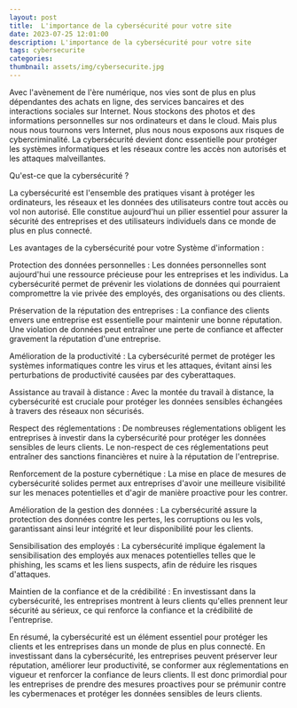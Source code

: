 ```yaml
---
layout: post
title:  L'importance de la cybersécurité pour votre site
date: 2023-07-25 12:01:00
description: L'importance de la cybersécurité pour votre site
tags: cybersecurite
categories:
thumbnail: assets/img/cybersecurite.jpg
---
```


Avec l'avènement de l'ère numérique, nos vies sont de plus en plus dépendantes des achats en ligne, des services bancaires et des interactions sociales sur Internet. Nous stockons des photos et des informations personnelles sur nos ordinateurs et dans le cloud. Mais plus nous nous tournons vers Internet, plus nous nous exposons aux risques de cybercriminalité. La cybersécurité devient donc essentielle pour protéger les systèmes informatiques et les réseaux contre les accès non autorisés et les attaques malveillantes.

Qu'est-ce que la cybersécurité ?

La cybersécurité est l'ensemble des pratiques visant à protéger les ordinateurs, les réseaux et les données des utilisateurs contre tout accès ou vol non autorisé. Elle constitue aujourd'hui un pilier essentiel pour assurer la sécurité des entreprises et des utilisateurs individuels dans ce monde de plus en plus connecté.

Les avantages de la cybersécurité pour votre Système d'information :

Protection des données personnelles : Les données personnelles sont aujourd'hui une ressource précieuse pour les entreprises et les individus. La cybersécurité permet de prévenir les violations de données qui pourraient compromettre la vie privée des employés, des organisations ou des clients.

Préservation de la réputation des entreprises : La confiance des clients envers une entreprise est essentielle pour maintenir une bonne réputation. Une violation de données peut entraîner une perte de confiance et affecter gravement la réputation d'une entreprise.

Amélioration de la productivité : La cybersécurité permet de protéger les systèmes informatiques contre les virus et les attaques, évitant ainsi les perturbations de productivité causées par des cyberattaques.

Assistance au travail à distance : Avec la montée du travail à distance, la cybersécurité est cruciale pour protéger les données sensibles échangées à travers des réseaux non sécurisés.

Respect des réglementations : De nombreuses réglementations obligent les entreprises à investir dans la cybersécurité pour protéger les données sensibles de leurs clients. Le non-respect de ces réglementations peut entraîner des sanctions financières et nuire à la réputation de l'entreprise.

Renforcement de la posture cybernétique : La mise en place de mesures de cybersécurité solides permet aux entreprises d'avoir une meilleure visibilité sur les menaces potentielles et d'agir de manière proactive pour les contrer.

Amélioration de la gestion des données : La cybersécurité assure la protection des données contre les pertes, les corruptions ou les vols, garantissant ainsi leur intégrité et leur disponibilité pour les clients.

Sensibilisation des employés : La cybersécurité implique également la sensibilisation des employés aux menaces potentielles telles que le phishing, les scams et les liens suspects, afin de réduire les risques d'attaques.

Maintien de la confiance et de la crédibilité : En investissant dans la cybersécurité, les entreprises montrent à leurs clients qu'elles prennent leur sécurité au sérieux, ce qui renforce la confiance et la crédibilité de l'entreprise.

En résumé, la cybersécurité est un élément essentiel pour protéger les clients et les entreprises dans un monde de plus en plus connecté. En investissant dans la cybersécurité, les entreprises peuvent préserver leur réputation, améliorer leur productivité, se conformer aux réglementations en vigueur et renforcer la confiance de leurs clients. Il est donc primordial pour les entreprises de prendre des mesures proactives pour se prémunir contre les cybermenaces et protéger les données sensibles de leurs clients.